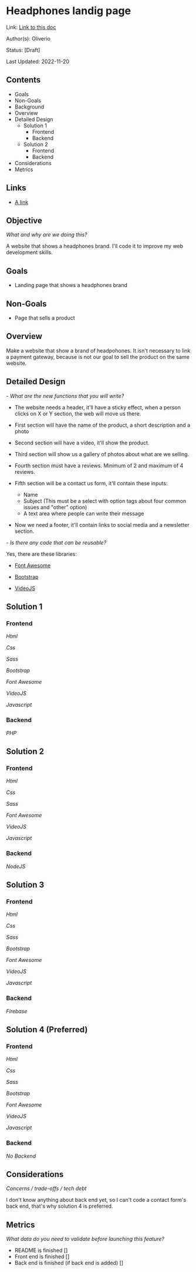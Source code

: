 # Headphones landig page
Link: [Link to this doc](#)

Author(s): Oliverio

Status: [Draft]

Last Updated: 2022-11-20

## Contents
- Goals
- Non-Goals
- Background
- Overview
- Detailed Design
  - Solution 1
    - Frontend
    - Backend
  - Solution 2
    - Frontend
    - Backend
- Considerations
- Metrics

## Links
- [A link](#)

## Objective
_What and why are we doing this?_

A website that shows a headphones brand. I'll code it to improve my web development skills.

## Goals
- Landing page that shows a headphones brand

## Non-Goals
- Page that sells a product

## Overview

Make a website that show a brand of headpohones. It isn't necessary to link a payment gateway, because is not our goal to sell the product on the same website. 

## Detailed Design

 _- What are the new functions that you will write?_

 - The website needs a header, it'll have a sticky effect, when a person clicks on X or Y section, the web will move us there.

 - First section will have the name of the product, a short description and a photo

 - Second section will have a video, it'll show the product.
 
 - Third section will show us a gallery of photos about what are we selling.

 - Fourth section must have a reviews. Minimum of 2 and maximum of 4 reviews.

 - Fifth section will be a contact us form, it'll contain these inputs:
    - Name
    - Subject (This must be a select with option tags about four common issues and "other" option)
    - A text area where people can write their message

 - Now we need a footer, it'll contain links to social media and a newsletter section.

 _- Is there any code that can be reusable?_

 Yes, there are these libraries:

- [Font Awesome](https://fontawesome.com)

- [Bootstrap](https://getbootstrap.com)

- [VideoJS](https://videojs.com)



<!--Don’t elaborate deeply on the implementation details-->

## Solution 1
### Frontend
_Html_

_Css_

_Sass_

_Bootstrap_

_Font Awesome_

_VideoJS_

_Javascript_


### Backend
_PHP_

## Solution 2
### Frontend
_Html_

_Css_

_Sass_

_Font Awesome_

_VideoJS_

_Javascript_


### Backend
_NodeJS_

## Solution 3
### Frontend
_Html_

_Css_

_Sass_

_Bootstrap_

_Font Awesome_

_VideoJS_

_Javascript_


### Backend
_Firebase_

## Solution 4 (Preferred)
### Frontend
_Html_

_Css_

_Sass_

_Bootstrap_

_Font Awesome_

_VideoJS_

_Javascript_


### Backend
_No Backend_

## Considerations
_Concerns / trade-offs / tech debt_

I don't know anything about back end yet, so I can't code a contact form's back end, that's why solution 4 is preferred.


## Metrics
_What data do you need to validate before launching this feature?_


- README is finished [] 
- Front end is finished []
- Back end is finished (if back end is added) []













